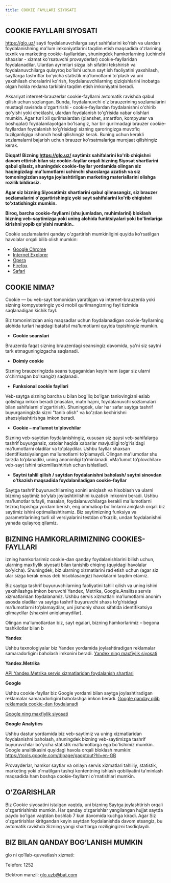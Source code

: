 ```yaml
---
title: COOKIE FAYLLARI SIYOSATI
---
```


## COOKIE FAYLLARI SIYOSATI

<https://glo.uz/> sayti foydalanuvchilarga sayt sahifalarini ko'rish va ulardan foydalanishning ma'lum imkoniyatlarini taqdim etish maqsadida o'zlarining texnik va marketing cookie-fayllaridan, shuningdek hamkorlarning (uchinchi shaxslar - xizmat ko'rsatuvchi provayderlar) cookie-fayllaridan foydalanadilar. Ulardan ayrimlari sizga ish sifatini tekshirish va foydalanuvchilarga qulayroq bo'lishi uchun sayt ish faoliyatini yaxshilash, saytlarga tashriflar bo'yicha statistik ma'lumotlarni to'plash va uni yaxshilash choralarini ko'rish, foydalanuvchilarning qiziqishlarini inobatga olgan holda reklama tarkibini taqdim etish imkoniyatni beradi.

Aksariyat internet-brauzerlar cookie-fayllarni avtomatik ravishda qabul qilish uchun sozlangan. Bunda, foydalanuvchi o'z brauzerining sozlamalarini mustaqil ravishda o'zgartirishi - cookie-fayllardan foydalanishni o'chirib qo'yishi yoki cheklashi, ulardan foydalanish to'g'risida xabar olishlari mumkin. Agar turli xil qurilmalardan (planshet, smartfon, kompyuter va boshqalar) foydalanilayotgan bo'lsangiz, har bir qurilmadagi brauzer cookie-fayllardan foydalanish to'g'risidagi sizning qaroringizga muvofiq tuzilganligiga ishonch hosil qilishingiz kerak. Buning uchun kerakli sozlamalarni bajarish uchun brauzer ko'rsatmalariga murojaat qilishingiz kerak.

**Diqqat! Bizning <https://glo.uz/> saytimiz sahifalarini ko'rib chiqishni davom ettirish bilan siz cookie-fayllar orqali bizning Siyosat shartlarini qabul qilasiz, shuningdek cookie-fayllar yordamida olingan siz haqingizdagi ma'lumotlarni uchinchi shaxslarga uzatish va siz tomoningizdan saytga joylashtirilgan marketing materiallarini olishga rozilik bildirasiz.**

**Agar siz bizning Siyosatimiz shartlarini qabul qilmasangiz, siz brauzer sozlamalarini o'zgartirishingiz yoki sayt sahifalarini ko'rib chiqishni to'xtatishingiz mumkin.**

**Biroq, barcha cookie-fayllarni (shu jumladan, muhimlarini) bloklash bizning veb-saytimizga yoki uning alohida funktsiyalari yoki bo'limlariga kirishni yopib qo’yishi mumkin.**.

Cookie sozlamalarini qanday o'zgartirish mumkinligini quyida ko’rsatilgan havolalar orqali bilib olish mumkin:

- <a href="https://support.google.com/chrome/answer/95647?hl=en" rel="nofollow">Google Chrome</a>
- <a href="https://support.microsoft.com/en-us/help/17442/windows-internet-explorer-delete-manage-cookies" rel="nofollow">Internet Explorer</a>
- <a href="http://help.opera.com/Windows/11.50/en/cookies.html" rel="nofollow">Opera</a>
- <a href="https://support.mozilla.org/en-US/kb/enable-and-disable-cookies-website-preferences" rel="nofollow">Firefox</a>
- <a href="https://support.apple.com/en-gb/HT201265" rel="nofollow">Safari</a>


## COOKIE NIMA?

Cookie — bu veb-sayt tomonidan yaratilgan va internet-brauzerda yoki sizning kompyuteringiz yoki mobil qurilmangizning fayl tizimida saqlanadigan kichik fayl.

Biz tomonimizdan aniq maqsadlar uchun foydalanadigan cookie-fayllarning alohida turlari haqidagi batafsil ma’lumotlarni quyida topishingiz mumkin.

- **Cookie seanslari**

Brauzerda faqat sizning brauzerdagi seansingiz davomida, ya'ni siz saytni tark etmaguningizgacha saqlanadi.

- **Doimiy cookie**

Sizning brauzeringizda seans tugaganidan keyin ham (agar siz ularni o'chirmagan bo'lsangiz) saqlanadi.

- **Funksional cookie fayllari**

Veb-saytga sizning barcha u bilan bog'liq bo'lgan tanlovingizni eslab qolishiga imkon beradi (masalan, matn hajmi, foydalanuvchi sozlamalari bilan sahifalarni o'zgartirish). Shuningdek, ular har safar saytga tashrif buyurganingizda sizni "tanib olish" va ko'zdan kechirishni shaxsiylashtirishga imkon beradi.

- **Cookie – ma’lumot to’plovchilar**

Sizning veb-saytdan foydalanishingiz, xususan siz qaysi veb-sahifalarga tashrif buyurgansiz, xatolar haqida xabarlar mavjudligi to’g’risidagi ma'lumotlarni oladilar va to'playdilar. Ushbu fayllar shaxsan identifikatsiyalangan ma'lumotlarni to’plamaydi. Olingan ma'lumotlar shu tarzda to’planadiki, uning anonimligi ta’minlanadi. «Ma’lumot to’plovchilar» veb-sayt ishini takomillashtirish uchun ishlatiladi.

- **Saytni tahlil qilish / saytdan foydalanishni baholash/ saytni sinovdan o’tkazish maqsadida foydalaniladigan cookie-fayllar**

Saytga tashrif buyuruvchilarning sonini aniqlash va hisoblash va ularni bizning saytimiz bo’ylab joylashtirilishini kuzatish imkonini beradi. Ushbu ma'lumotlar tufayli, masalan, foydalanuvchilarga kerakli ma'lumotlarni tezroq topishga yordam berish, eng ommabop bo'limlarni aniqlash orqali biz saytimiz ishini optimallashtiramiz. Biz saytimizning funksiya va parametrlarining turli xil versiyalarini testdan o'tkazib, undan foydalanishni yanada qulayroq qilamiz.

## BIZNING HAMKORLARIMIZNING COOKIES-FAYLLARI

izning hamkorlarimiz cookie-dan qanday foydalanishlarini bilish uchun, ularning maxfiylik siyosati bilan tanishib chiqing (quyidagi havolalar bo’yicha). Shuningdek, biz ularning xizmatlarini rad etish uchun (agar siz ular sizga kerak emas deb hisoblasangiz) havolalarni taqdim etamiz.

Biz saytga tashrif buyuruvchilarning faoliyatini tahlil qilish va uning ishini yaxshilashga imkon beruvchi Yandex, Metrika, Google.Analitss servis xizmatlaridan foydalanamiz. Ushbu servis xizmatlari ma'lumotlarni anonim asosda oladilar va saytga tashrif buyuruvchi shaxs to’g’risidagi ma’lumotlarni to'plamaydilar, uni jismoniy shaxs sifatida identifikatsiya qilmaydilar (shaxsini aniqlamaydilar).

Olingan ma'lumotlardan biz, sayt egalari, bizning hamkorlarimiz – begona tashkilotlar bilan b

**Yandex**

Ushbu texnologiyalar biz Yandex yordamida joylashtiradigan reklamalar samaradorligini baholash imkonini beradi. <a href="https://legal.yandex.com/privacy/" rel="nofollow">Yandex ning maxfiylik siyosati</a>


**Yandex.Metrika**

<a href="https://yandex.ru/legal/metrica_api" rel="nofollow">API Yandex.Metrika servis xizmatlaridan foydalanish shartlari</a>


**Google**

Ushbu cookie-fayllar biz Google yordami bilan saytga joylashtiradigan reklamalar samaradorligini baholashga imkon beradi.
<a href="https://policies.google.com/technologies/ads?hl=en" rel="nofollow">Google qanday qilib reklamada cookie-dan foydalanadi</a>

<a href="https://policies.google.com/privacy?hl=en&gl=en" rel="nofollow">Google ning maxfiylik siyosati</a>


**Google Analytics**

Ushbu dastur yordamida biz veb-saytimiz va uning xizmatlaridan foydalanishni baholash, shuningdek bizning veb-saytimizga tashrif buyuruvchilar bo'yicha statistik ma’lumotlarga ega bo'lishimiz mumkin.
Google analitikasini quyidagi havola orqali bloklash mumkin: <a href="https://tools.google.com/dlpage/gaoptout?hl=en-GB" rel="nofollow">https://tools.google.com/dlpage/gaoptout?hl=en-GB</a>


Provayderlar, hamkor saytlar va onlayn servis xizmatlari tahliliy, statistik, marketing yoki o'rnatilgan tashqi kontentning ishlash qobiliyatini ta'minlash maqsadida ham boshqa cookie-fayllarni o'rnatishlari mumkin.

## O’ZGARISHLAR

Biz Cookie siyosatini istalgan vaqtda, uni bizning Saytga joylashtirish orqali o'zgartirishimiz mumkin. Har qanday o’zgarishlar yangilangan hujjat saytda paydo bo'lgan vaqtdan boshlab 7 kun davomida kuchga kiradi. Agar Siz o'zgartirishlar kiritgandan keyin saytdan foydalanishda davom etsangiz, bu avtomatik ravishda Sizning yangi shartlarga roziligingizni tasdiqlaydi.

## BIZ BILAN QANDAY BOG’LANISH MUMKIN

glo ni qo’llab-quvvatlash xizmati:

Telefon: 1252

Elektron manzil: <glo.uzb@bat.com>
